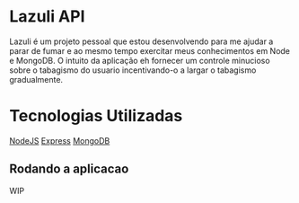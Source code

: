 # Lazuli API

Lazuli é um projeto pessoal que estou desenvolvendo para me ajudar a parar de fumar e ao mesmo tempo exercitar meus conhecimentos em Node e MongoDB. O intuito da aplicação eh fornecer um controle minucioso sobre o tabagismo do usuario incentivando-o a largar o tabagismo gradualmente.


# Tecnologias Utilizadas

[NodeJS](https://nodejs.org/en/)
[Express](https://www.npmjs.com/package/express)
[MongoDB](https://www.mongodb.com/)

## Rodando a aplicacao

WIP


